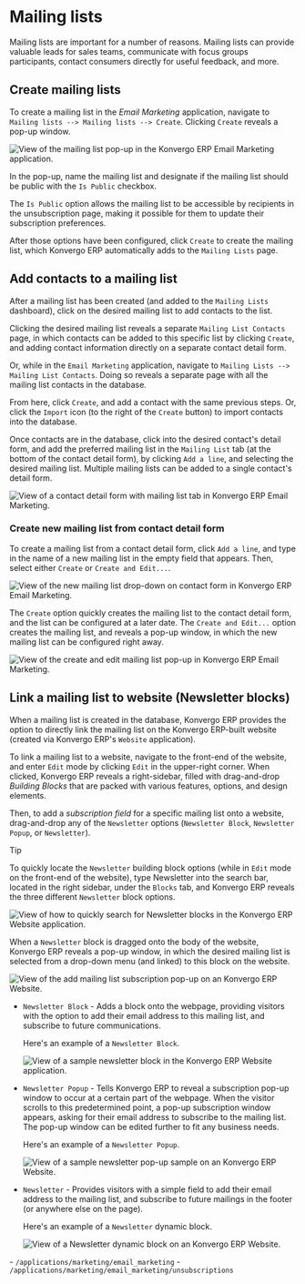 # Mailing lists

Mailing lists are important for a number of reasons. Mailing lists can
provide valuable leads for sales teams, communicate with focus groups
participants, contact consumers directly for useful feedback, and more.

## Create mailing lists

To create a mailing list in the *Email Marketing* application, navigate
to `Mailing
lists --> Mailing lists --> Create`. Clicking `Create` reveals a pop-up
window.

<img src="mailing_lists/new-mailing-list-popup.png" class="align-center"
alt="View of the mailing list pop-up in the Konvergo ERP Email Marketing application." />

In the pop-up, name the mailing list and designate if the mailing list
should be public with the `Is Public` checkbox.

The `Is Public` option allows the mailing list to be accessible by
recipients in the unsubscription page, making it possible for them to
update their subscription preferences.

After those options have been configured, click `Create` to create the
mailing list, which Konvergo ERP automatically adds to the `Mailing Lists` page.

## Add contacts to a mailing list

After a mailing list has been created (and added to the `Mailing Lists`
dashboard), click on the desired mailing list to add contacts to the
list.

Clicking the desired mailing list reveals a separate
`Mailing List Contacts` page, in which contacts can be added to this
specific list by clicking `Create`, and adding contact information
directly on a separate contact detail form.

Or, while in the `Email Marketing` application, navigate to `Mailing
Lists --> Mailing List Contacts`. Doing so reveals a separate page with
all the mailing list contacts in the database.

From here, click `Create`, and add a contact with the same previous
steps. Or, click the `Import` icon (to the right of the `Create` button)
to import contacts into the database.

Once contacts are in the database, click into the desired contact's
detail form, and add the preferred mailing list in the `Mailing List`
tab (at the bottom of the contact detail form), by clicking
`Add a line`, and selecting the desired mailing list. Multiple mailing
lists can be added to a single contact's detail form.

<img src="mailing_lists/contact-form-mailing-list-tab.png"
class="align-center"
alt="View of a contact detail form with mailing list tab in Konvergo ERP Email Marketing." />

### Create new mailing list from contact detail form

To create a mailing list from a contact detail form, click `Add a line`,
and type in the name of a new mailing list in the empty field that
appears. Then, select either `Create` or `Create and Edit...`.

<img src="mailing_lists/new-list-dropdown-create-options.png"
class="align-center"
alt="View of the new mailing list drop-down on contact form in Konvergo ERP Email Marketing." />

The `Create` option quickly creates the mailing list to the contact
detail form, and the list can be configured at a later date. The
`Create and Edit...` option creates the mailing list, and reveals a
pop-up window, in which the new mailing list can be configured right
away.

<img src="mailing_lists/create-and-edit-mailing-list-popup.png"
class="align-center"
alt="View of the create and edit mailing list pop-up in Konvergo ERP Email Marketing." />

## Link a mailing list to website (Newsletter blocks)

When a mailing list is created in the database, Konvergo ERP provides the option
to directly link the mailing list on the Konvergo ERP-built website (created via
Konvergo ERP's `Website` application).

To link a mailing list to a website, navigate to the front-end of the
website, and enter `Edit` mode by clicking `Edit` in the upper-right
corner. When clicked, Konvergo ERP reveals a right-sidebar, filled with
drag-and-drop *Building Blocks* that are packed with various features,
options, and design elements.

Then, to add a *subscription field* for a specific mailing list onto a
website, drag-and-drop any of the `Newsletter` options
(`Newsletter Block`, `Newsletter Popup`, or `Newsletter`).

> [!TIP]
> To quickly locate the `Newsletter` building block options (while in
> `Edit` mode on the front-end of the website), type
> <span class="title-ref">Newsletter</span> into the search bar, located
> in the right sidebar, under the `Blocks` tab, and Konvergo ERP reveals the
> three different `Newsletter` block options.
>
> <img src="mailing_lists/newsletter-block-search.png"
> class="align-center"
> alt="View of how to quickly search for Newsletter blocks in the Konvergo ERP Website application." />

When a `Newsletter` block is dragged onto the body of the website, Konvergo ERP
reveals a pop-up window, in which the desired mailing list is selected
from a drop-down menu (and linked) to this block on the website.

<img src="mailing_lists/add-mailing-list-popup-website.png"
class="align-center"
alt="View of the add mailing list subscription pop-up on an Konvergo ERP Website." />

- `Newsletter Block` - Adds a block onto the webpage, providing visitors
  with the option to add their email address to this mailing list, and
  subscribe to future communications.

  Here's an example of a `Newsletter Block`.

  ![View of a sample newsletter block in the Konvergo ERP Website application.](mailing_lists/newsletter-block-sample.png)

- `Newsletter Popup` - Tells Konvergo ERP to reveal a subscription pop-up window
  to occur at a certain part of the webpage. When the visitor scrolls to
  this predetermined point, a pop-up subscription window appears, asking
  for their email address to subscribe to the mailing list. The pop-up
  window can be edited further to fit any business needs.

  Here's an example of a `Newsletter Popup`.

  ![View of a sample newsletter pop-up sample on an Konvergo ERP Website.](mailing_lists/newsletter-popup-sample.png)

- `Newsletter` - Provides visitors with a simple field to add their
  email address to the mailing list, and subscribe to future mailings in
  the footer (or anywhere else on the page).

  Here's an example of a `Newsletter` dynamic block.

  ![View of a Newsletter dynamic block on an Konvergo ERP Website.](mailing_lists/newsletter-footer-block-sample.png)

<div class="seealso">

\- `/applications/marketing/email_marketing` -
`/applications/marketing/email_marketing/unsubscriptions`

</div>
